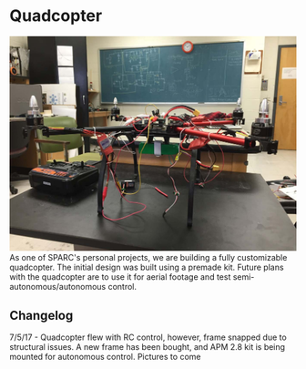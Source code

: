 # Quadcopter
<img src="websitephoto.jpg" width="600"></img>
As one of SPARC's personal projects, we are building a fully customizable quadcopter. The initial design was built using a premade kit. Future plans with the quadcopter are to use it for aerial footage and test semi-autonomous/autonomous control.

Changelog
----------
7/5/17 - Quadcopter flew with RC control, however, frame snapped due to structural issues. A new frame has been bought, and APM 2.8 kit is being mounted for autonomous control. Pictures to come
